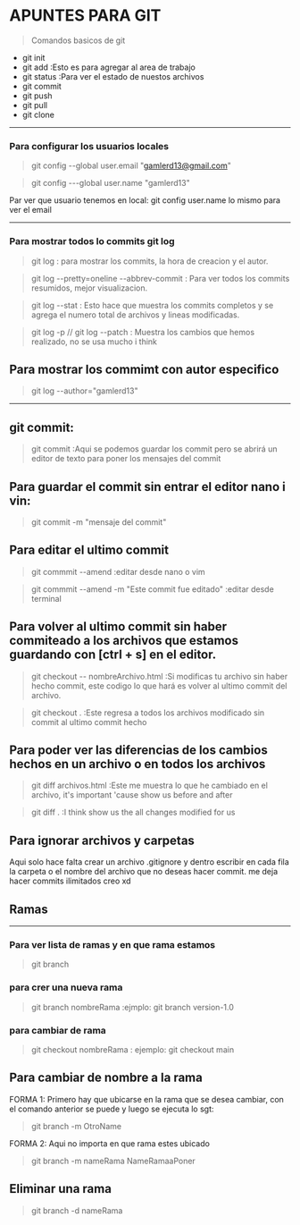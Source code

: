 # APUNTES PARA GIT

> Comandos basicos de git

- git init
- git add :Esto es para agregar al area de trabajo
- git status :Para ver el estado de nuestos archivos
- git commit
- git push
- git pull
- git clone

---

### Para configurar los usuarios locales

> git config --global user.email "gamlerd13@gmail.com"

> git config ---global user.name "gamlerd13"

Par ver que usuario tenemos en local: git config user.name
lo mismo para ver el email

---

### Para mostrar todos lo commits git log

> git log : para mostrar los commits, la hora de creacion y el autor.

> git log --pretty=oneline --abbrev-commit : Para ver todos los commits resumidos, mejor visualizacion.

> git log --stat : Esto hace que muestra los commits completos y se agrega el numero total de archivos y lineas modificadas.

> git log -p // git log --patch : Muestra los cambios que hemos realizado, no se usa mucho i think

## Para mostrar los commimt con autor especifico

> git log --author="gamlerd13"

---

## git commit:

> git commit :Aqui se podemos guardar los commit pero se abrirá un editor de texto para poner los mensajes del commit

## Para guardar el commit sin entrar el editor nano i vin:

> git commit -m "mensaje del commit"

## Para editar el ultimo commit

> git commmit --amend :editar desde nano o vim

> git commmit --amend -m "Este commit fue editado" :editar desde terminal

## Para volver al ultimo commit sin haber commiteado a los archivos que estamos guardando con [ctrl + s] en el editor.

> git checkout -- nombreArchivo.html :Si modificas tu archivo sin haber hecho commit, este codigo lo que hará es volver al
> ultimo commit del archivo.

> git checkout . :Este regresa a todos los archivos modificado sin commit al ultimo commit hecho

## Para poder ver las diferencias de los cambios hechos en un archivo o en todos los archivos

> git diff archivos.html :Este me muestra lo que he cambiado en el archivo, it's important 'cause show us before and after

> git diff . :I think show us the all changes modified for us

## Para ignorar archivos y carpetas

Aqui solo hace falta crear un archivo .gitignore y dentro escribir en cada fila la carpeta
o el nombre del archivo que no deseas hacer commit. me deja hacer commits ilimitados creo xd

## Ramas

---

### Para ver lista de ramas y en que rama estamos

> git branch

### para crer una nueva rama

> git branch nombreRama :ejmplo: git branch version-1.0

### para cambiar de rama

> git checkout nombreRama : ejemplo: git checkout main

## Para cambiar de nombre a la rama

FORMA 1:
Primero hay que ubicarse en la rama que se desea cambiar, con el comando anterior se puede y luego se ejecuta lo sgt:

> git branch -m OtroName

FORMA 2:
Aqui no importa en que rama estes ubicado

> git branch -m nameRama NameRamaaPoner

## Eliminar una rama

> git branch -d nameRama
